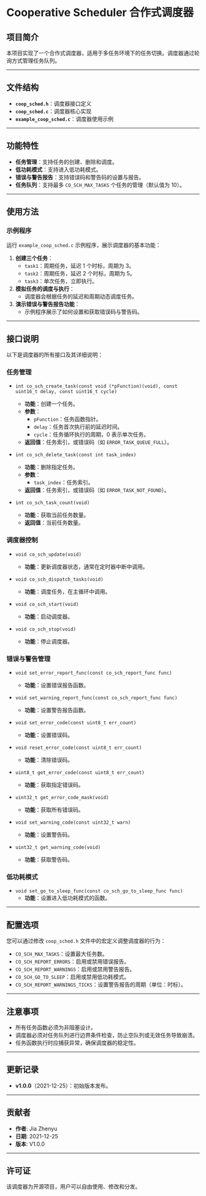# Cooperative Scheduler 合作式调度器

## 项目简介

本项目实现了一个合作式调度器，适用于多任务环境下的任务切换。调度器通过轮询方式管理任务队列。

---

## 文件结构

- **`coop_sched.h`**：调度器接口定义
- **`coop_sched.c`**：调度器核心实现
- **`example_coop_sched.c`**：调度器使用示例

---

## 功能特性

- **任务管理**：支持任务的创建、删除和调度。
- **低功耗模式**：支持进入低功耗模式。
- **错误与警告报告**：支持错误码和警告码的设置与报告。
- **任务队列**：支持最多 `CO_SCH_MAX_TASKS` 个任务的管理（默认值为 10）。

---

## 使用方法

### 示例程序

运行 `example_coop_sched.c` 示例程序，展示调度器的基本功能：

1. **创建三个任务**：
   - `task1`：周期任务，延迟 1 个时标，周期为 3。
   - `task2`：周期任务，延迟 2 个时标，周期为 5。
   - `task3`：单次任务，立即执行。
2. **模拟任务的调度与执行**：
   - 调度器会根据任务的延迟和周期动态调度任务。
3. **演示错误与警告报告功能**：
   - 示例程序展示了如何设置和获取错误码与警告码。

---

## 接口说明

以下是调度器的所有接口及其详细说明：

### 任务管理

- `int co_sch_create_task(const void (*pFunction)(void), const uint16_t delay, const uint16_t cycle)`
  - **功能**：创建一个任务。
  - **参数**：
    - `pFunction`：任务函数指针。
    - `delay`：任务首次执行前的延迟时间。
    - `cycle`：任务循环执行的周期，0 表示单次任务。
  - **返回值**：任务索引，或错误码（如 `ERROR_TASK_QUEUE_FULL`）。

- `int co_sch_delete_task(const int task_index)`
  - **功能**：删除指定任务。
  - **参数**：
    - `task_index`：任务索引。
  - **返回值**：任务索引，或错误码（如 `ERROR_TASK_NOT_FOUND`）。

- `int co_sch_task_count(void)`
  - **功能**：获取当前任务数量。
  - **返回值**：当前任务数量。

### 调度器控制

- `void co_sch_update(void)`
  - **功能**：更新调度器状态，通常在定时器中断中调用。

- `void co_sch_dispatch_tasks(void)`
  - **功能**：调度任务，在主循环中调用。

- `void co_sch_start(void)`
  - **功能**：启动调度器。

- `void co_sch_stop(void)`
  - **功能**：停止调度器。

### 错误与警告管理

- `void set_error_report_func(const co_sch_report_func func)`
  - **功能**：设置错误报告函数。

- `void set_warning_report_func(const co_sch_report_func func)`
  - **功能**：设置警告报告函数。

- `void set_error_code(const uint8_t err_count)`
  - **功能**：设置错误码。

- `void reset_error_code(const uint8_t err_count)`
  - **功能**：清除错误码。

- `uint8_t get_error_code(const uint8_t err_count)`
  - **功能**：获取指定错误码。

- `uint32_t get_error_code_mask(void)`
  - **功能**：获取所有错误码。

- `void set_warning_code(const uint32_t warn)`
  - **功能**：设置警告码。

- `uint32_t get_warning_code(void)`
  - **功能**：获取警告码。

### 低功耗模式

- `void set_go_to_sleep_func(const co_sch_go_to_sleep_func func)`
  - **功能**：设置进入低功耗模式的函数。

---

## 配置选项

您可以通过修改 `coop_sched.h` 文件中的宏定义调整调度器的行为：

- `CO_SCH_MAX_TASKS`：设置最大任务数。
- `CO_SCH_REPORT_ERRORS`：启用或禁用错误报告。
- `CO_SCH_REPORT_WARNINGS`：启用或禁用警告报告。
- `CO_SCH_GO_TO_SLEEP`：启用或禁用低功耗模式。
- `CO_SCH_REPORT_WARNINGS_TICKS`：设置警告报告的周期（单位：时标）。

---

## 注意事项

- 所有任务函数必须为非阻塞设计。
- 调度器必须对任务队列进行边界条件检查，防止空队列或无效任务导致崩溃。
- 任务函数执行时应捕获异常，确保调度器的稳定性。

---

## 更新记录

- **v1.0.0**（2021-12-25）：初始版本发布。

---

## 贡献者

- **作者**: Jia Zhenyu
- **日期**: 2021-12-25
- **版本**: V1.0.0

---

## 许可证

该调度器为开源项目，用户可以自由使用、修改和分发。
